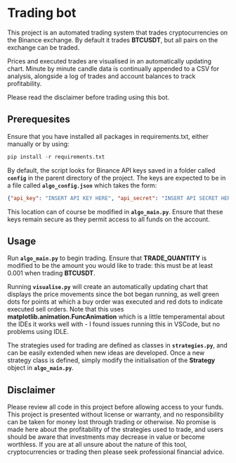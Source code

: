 # Trading bot

This project is an automated trading system that trades cryptocurrencies on the Binance exchange. By default it trades **BTCUSDT**, but all pairs on the exchange can be traded.

Prices and executed trades are visualised in an automatically updating chart. Minute by minute candle data is continually appended to a CSV for analysis, alongside a log of trades and account balances to track profitability.

Please read the disclaimer before trading using this bot.


## Prerequesites

Ensure that you have installed all packages in requirements.txt, either manually or by using:

```python
pip install -r requirements.txt
```

By default, the script looks for Binance API keys saved in a folder called **`config`** in the parent directory of the project. The keys are expected to be in a file called **`algo_config.json`**  which takes the form:

```json
{"api_key": "INSERT API KEY HERE", "api_secret": "INSERT API SECRET HERE"}
```

This location can of course be modified in **`algo_main.py`**. Ensure that these keys remain secure as they permit access to all funds on the account.

## Usage

Run **`algo_main.py`** to begin trading. Ensure that **TRADE_QUANTITY** is modified to be the amount you would like to trade: this must be at least 0.001 when trading **BTCUSDT**.

Running **`visualise.py`** will create an automatically updating chart that displays the price movements since the bot began running, as well green dots for points at which a buy order was executed and red dots to indicate executed sell orders. Note that this uses **matplotlib.animation.FuncAnimation** which is a little temperamental about the IDEs it  works well with - I found issues running this in VSCode, but no problems using IDLE.

The strategies used for trading are defined as classes in **`strategies.py`**, and can be easily extended when new ideas are developed. Once a new strategy class is defined, simply modify the initialisation of the **Strategy** object in **`algo_main.py`**.

## Disclaimer

Please review all code in this project before allowing access to your funds. This project is presented without license or warranty, and no responsibility can be taken for money lost through trading or otherwise. No promise is made here about the profitability of the strategies used to trade, and users should be aware that investments may decrease in value or become worthless. If you are at all unsure about the nature of this tool, cryptocurrencies or trading then please seek professional financial advice.